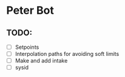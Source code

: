 # Peter Bot

## TODO:
 - [ ] Setpoints
 - [ ] Interpolation paths for avoiding soft limits
 - [ ] Make and add intake
 - [ ] sysid 